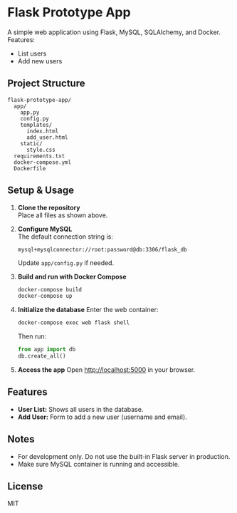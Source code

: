 # Flask Prototype App

A simple web application using Flask, MySQL, SQLAlchemy, and Docker.  
Features:
- List users
- Add new users

## Project Structure

```
flask-prototype-app/
  app/
    app.py
    config.py
    templates/
      index.html
      add_user.html
    static/
      style.css
  requirements.txt
  docker-compose.yml
  Dockerfile
```

## Setup & Usage

1. **Clone the repository**  
   Place all files as shown above.

2. **Configure MySQL**  
   The default connection string is:
   ```
   mysql+mysqlconnector://root:password@db:3306/flask_db
   ```
   Update `app/config.py` if needed.

3. **Build and run with Docker Compose**
   ```bash
   docker-compose build
   docker-compose up
   ```

4. **Initialize the database**
   Enter the web container:
   ```bash
   docker-compose exec web flask shell
   ```
   Then run:
   ```python
   from app import db
   db.create_all()
   ```

5. **Access the app**
   Open [http://localhost:5000](http://localhost:5000) in your browser.

## Features

- **User List:** Shows all users in the database.
- **Add User:** Form to add a new user (username and email).

## Notes

- For development only. Do not use the built-in Flask server in production.
- Make sure MySQL container is running and accessible.

## License

MIT
